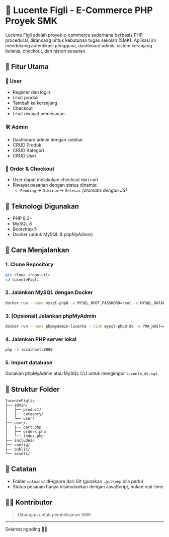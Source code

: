 # 🛒 Lucente Figli - E-Commerce PHP Proyek SMK

Lucente Figli adalah proyek e-commerce sederhana berbasis PHP procedural, dirancang untuk kebutuhan tugas sekolah (SMK). Aplikasi ini mendukung autentikasi pengguna, dashboard admin, sistem keranjang belanja, checkout, dan histori pesanan.

## 📁 Fitur Utama

### 👤 User

- Register dan login
- Lihat produk
- Tambah ke keranjang
- Checkout
- Lihat riwayat pemesanan

### 🛠️ Admin

- Dashboard admin dengan sidebar
- CRUD Produk
- CRUD Kategori
- CRUD User

### 🧾 Order & Checkout

- User dapat melakukan checkout dari cart
- Riwayat pesanan dengan status dinamis:
  - `Pending` → `Dikirim` → `Selesai` _(otomatis dengan JS)_

## 💾 Teknologi Digunakan

- PHP 8.2+
- MySQL 8
- Bootstrap 5
- Docker (untuk MySQL & phpMyAdmin)

## 🚀 Cara Menjalankan

### 1. Clone Repository

```bash
git clone <repo-url>
cd lucenteFigli
```

### 2. Jalankan MySQL dengan Docker

```bash
docker run --name mysql-php8 -e MYSQL_ROOT_PASSWORD=root -e MYSQL_DATABASE=lucente_db -p 3306:3306 -d mysql:8.0
```

### 3. (Opsional) Jalankan phpMyAdmin

```bash
docker run --name phpmyadmin-lucente --link mysql-php8:db -e PMA_HOST=db -p 8080:80 -d phpmyadmin/phpmyadmin
```

### 4. Jalankan PHP server lokal

```bash
php -S localhost:8000
```

### 5. Import database

Gunakan phpMyAdmin atau MySQL CLI untuk mengimpor `lucente_db.sql`.

## 📂 Struktur Folder

```
lucenteFigli/
├── admin/
│   ├── product/
│   ├── category/
│   └── user/
├── user/
│   ├── cart.php
│   ├── orders.php
│   └── index.php
├── includes/
├── config/
├── public/
└── assets/
```

## 📌 Catatan

- Folder `uploads/` di-ignore dari Git (gunakan `.gitkeep` bila perlu)
- Status pesanan hanya disimulasikan dengan JavaScript, bukan real-time

## 👨‍💻 Kontributor

> Dibangun untuk pembelajaran SMK

---

Selamat ngoding 🚀🔥
